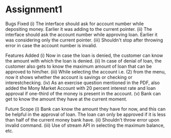 # Assignment1
Bugs Fixed
(i) The interface should ask for account number while depositing money. Earlier it was adding to the current pointer.
(ii) The interface should ask the account number while approving loan. Earlier it was considering only the current pointer.
(iii) Shouldn't stop after throwing error in case the account number is invalid.

Features Added
(i) Now in case the loan is denied, the customer can know the amount with which the loan is denied.
(ii) In case of denial of loan, the customer also gets to know the maximum amount of loan that can be approved to him/her.
(iii) While selecting the account i.e. (2) from the menu, now it shows whether the account is savings or checking or interestchecking.
(iv) As an exercise question mentioned in the PDF, also added the Mony Market Account with 20 percent interest rate and loan approval if one-third of the money is present in the account.
(v) Bank can get to know the amount they have at the current moment.

Future Scope 
(i) Bank can know the amount they have for now, and this can be helpful in the approval of loan. The loan can only be approved if it is less than half of the current money bank have.
(ii) Shouldn't throw error upon invalid command.
(iii) Use of stream API in selecting the maximum balance, etc.


